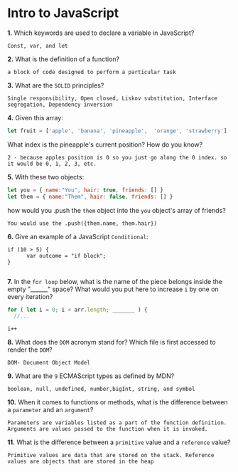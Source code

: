 # Intro to JavaScript

**1.** Which keywords are used to declare a variable in JavaScript?
<!-- enter you answer in the space below -->
```
Const, var, and let
```
**2.** What is the definition of a function?
<!-- enter you answer in the space below -->
```
a block of code designed to perform a particular task
```
**3.** What are the `SOLID` principles?
<!-- enter you answer in the space below -->
```
Single responsibility, Open closed, Liskov substitution, Interface segregation, Dependency inversion
```
**4.** Given this array: 
```js
let fruit = ['apple', 'banana', 'pineapple',  'orange', 'strawberry']
``` 
What index is the pineapple's current position? How do you know?
<!-- enter you answer in the space below -->
```
2 - because apples position is 0 so you just go along the 0 index. so it would be 0, 1, 2, 3, etc. 
```
**5.** With these two objects: 
```js
let you = { name:"You", hair: true, friends: [] }
let them = { name:"Them", hair: false, friends: [] }
```
how would you .push the `them` object into the `you` object's array of friends?
<!-- enter you answer in the space below -->
```
You would use the .push({them.name, them.hair})
```

**6.** Give an example of a JavaScript `Conditional`:
<!-- enter you answer in the space below -->
```
if (10 > 5) {
      var outcome = "if block";
}
​
```
**7.** In the `for loop` below, what is the name of the piece belongs inside the empty "______" space? What would you put here to increase `i` by one on every iteration?
```js
for ( let i = 0; i < arr.length; _______ ) {
  //...
```
<!-- enter you answer in the space below -->
```
i++
```
**8.** What does the `DOM` acronym stand for? Which file is first accessed to render the `DOM`?
<!-- enter you answer in the space below -->
```
DOM- Document Object Model
```

**9.** What are the `9` ECMAScript types as defined by MDN?
<!-- enter you answer in the space below -->
```
boolean, null, undefined, number,bigInt, string, and symbol
```
**10.** When it comes to functions or methods, what is the difference between a `parameter` and an `argument`?
<!-- enter you answer in the space below -->
```
Parameters are variables listed as a part of the function definition. Arguments are values passed to the function when it is invoked.
```
**11.** What is the difference between a `primitive` value and a `reference` value?
<!-- enter you answer in the space below -->
```
Primitive values are data that are stored on the stack. Reference values are objects that are stored in the heap
```